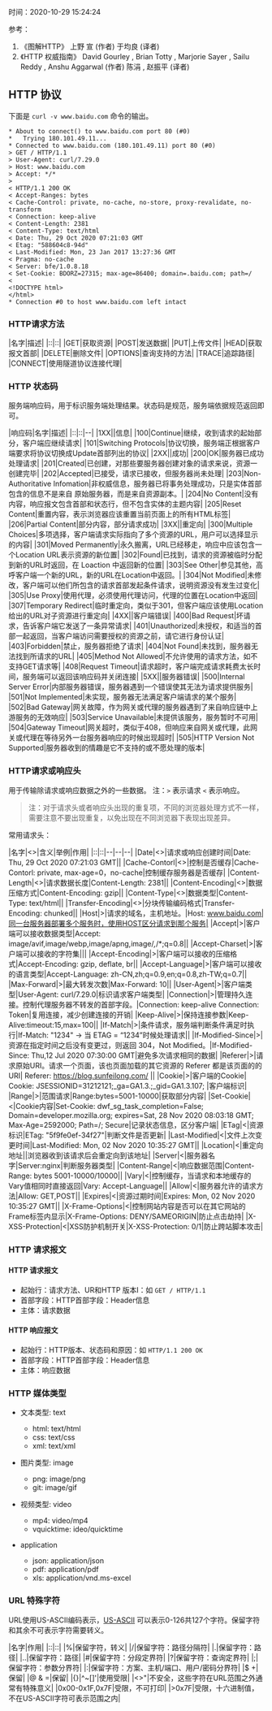 时间：2020-10-29 15:24:24

参考：

1. 《图解HTTP》 上野 宣 (作者) 于均良 (译者)
2. 《HTTP 权威指南》  David Gourley , Brian Totty , Marjorie Sayer , Sailu Reddy , Anshu Aggarwal (作者) 陈涓 , 赵振平 (译者)

## HTTP 协议

下面是 `curl -v www.baidu.com` 命令的输出。

```shell
* About to connect() to www.baidu.com port 80 (#0)
*   Trying 180.101.49.11...
* Connected to www.baidu.com (180.101.49.11) port 80 (#0)
> GET / HTTP/1.1
> User-Agent: curl/7.29.0
> Host: www.baidu.com
> Accept: */*
>
< HTTP/1.1 200 OK
< Accept-Ranges: bytes
< Cache-Control: private, no-cache, no-store, proxy-revalidate, no-transform
< Connection: keep-alive
< Content-Length: 2381
< Content-Type: text/html
< Date: Thu, 29 Oct 2020 07:21:03 GMT
< Etag: "588604c8-94d"
< Last-Modified: Mon, 23 Jan 2017 13:27:36 GMT
< Pragma: no-cache
< Server: bfe/1.0.8.18
< Set-Cookie: BDORZ=27315; max-age=86400; domain=.baidu.com; path=/
<
<!DOCTYPE html>
</html>
* Connection #0 to host www.baidu.com left intact
```

### HTTP请求方法

|名字|描述|
|::|::|
|GET|获取资源|
|POST|发送数据|
|PUT|上传文件|
|HEAD|获取报文首部|
|DELETE|删除文件|
|OPTIONS|查询支持的方法|
|TRACE|追踪路径|
|CONNECT|使用隧道协议连接代理|

### HTTP 状态码

服务端响应码，用于标识服务端处理结果。状态码是规范，服务端依据规范返回即可。

|响应码|名字|描述|
|::|::|--|
|1XX||信息|
|100|Continue|继续，收到请求的起始部分，客户端应继续请求|
|101|Switching  Protocols|协议切换，服务端正根据客户端要求将协议切换成Update首部列出的协议|
|2XX||成功|
|200|OK|服务器已成功处理请求|
|201|Created|已创建，对那些要服务器创建对象的请求来说，资源一创建完毕|
|202|Accepted|已接受，请求已接收，但服务器尚未处理|
|203|Non-Authoritative Infomation|非权威信息，服务器已将事务处理成功，只是实体首部包含的信息不是来自 原始服务器，而是来自资源副本。|
|204|No Content|没有内容，响应报文包含首部和状态行，但不包含实体的主题内容|
|205|Reset Content|重置内容，表示浏览器应该重置当前页面上的所有HTML标签|
|206|Partial Content|部分内容，部分请求成功|
|3XX||重定向|
|300|Multiple Choices|多项选择，客户端请求实际指向了多个资源的URL，用户可以选择显示的内容|
|301|Moved Permanently|永久搬离，URL已经移走，响应中应该包含一个Location URL表示资源的新位置|
|302|Found|已找到，请求的资源被临时分配到新的URL时返回，在 Loaction 中返回新的位置|
|303|See Other|参见其他，高呼客户端一个新的URL，新的URL在Location中返回。|
|304|Not Modified|未修改，客户端可以他们所包含的请求首部发起条件请求，说明资源没有发生过变化|
|305|Use Proxy|使用代理，必须使用代理访问，代理的位置在Location中返回|
|307|Temporary Redirect|临时重定向，类似于301，但客户端应该使用Location给出的URL对子资源进行重定向|
|4XX||客户端错误|
|400|Bad Request|坏请求，告诉客户端它发送了一条异常请求|
|401|Unauthorized|未授权，和适当的首部一起返回，当客户端访问需要授权的资源之前，请它进行身份认证|
|403|Forbidden|禁止，服务器拒绝了请求|
|404|Not Found|未找到，服务器无法找到所请求的URL|
|405|Method Not Allowed|不允许使用的请求方法，如不支持GET请求等|
|408|Request Timeout|请求超时，客户端完成请求耗费太长时间，服务端可以返回该响应码并关闭连接|
|5XX||服务器错误|
|500|Internal Server Error|内部服务器错误，服务器遇到一个错误使其无法为请求提供服务|
|501|Not Implemented|未实现，服务器无法满足客户端请求的某个服务|
|502|Bad Gateway|网关故障，作为网关或代理的服务器遇到了来自响应链中上游服务的无效响应|
|503|Service Unavailable|未提供该服务，服务暂时不可用|
|504|Gateway Timeout|网关超时，类似于408，但响应来自网关或代理，此网关或代理在等待另外一台服务器响应的时候出现超时|
|505|HTTP Version Not Supported|服务器收到的情趣是它不支持的或不愿处理的版本|

### HTTP请求或响应头

用于传输除请求或响应数据之外的一些数据。 注：`>` 表示请求 `<` 表示响应。

> 注：对于请求头或者响应头出现的重复项，不同的浏览器处理方式不一样，需要注意不要出现重复，以免出现在不同浏览器下表现出现差异。

常用请求头：

|名字|<>|含义|举例|作用|
|::|::|--|--|--|
|Date|<>|请求或响应创建时间|Date: Thu, 29 Oct 2020 07:21:03 GMT||
|Cache-Contorl|<>|控制是否缓存|Cache-Contorl: private, max-age=0，no-cache|控制缓存服务器是否缓存|
|Content-Length|<>|请求数据长度|Content-Length: 2381||
|Content-Encoding|<>|数据压缩方式|Content-Encoding: gzip||
|Content-Type|<>|数据类型|Content-Type: text/html||
|Transfer-Encoding|<>|分块传输编码格式|Transfer-Encoding: chunked||
|Host|>|请求的域名，主机地址。|Host: www.baidu.com|同一台服务器部署多个服务时，使用HOST区分请求到那个服务|
|Accept|>|客户端可以接收数据类型|Accept: image/avif,image/webp,image/apng,image/*,*/*;q=0.8||
|Accept-Charset|>|客户端可以接收的字符集|||
|Accept-Encoding|>|客户端可以接收的压缩格式|Accept-Encoding: gzip, deflate, br||
|Accept-Language|>|客户端可以接收的语言类型|Accept-Language: zh-CN,zh;q=0.9,en;q=0.8,zh-TW;q=0.7||
|Max-Forward|>|最大转发次数|Max-Forward: 10||
|User-Agent|>|客户端类型|User-Agent: curl/7.29.0|标识请求客户端类型|
|Connection|>|管理持久连接。控制代理服务器不转发的首部字段。|Connection: keep-alive  Connection: Token|复用连接，减少创建连接的开销|
|Keep-Alive|>|保持连接参数|Keep-Alive:timeout:15,max=100||
|If-Match|>|条件请求，服务端判断条件满足时执行|If-Match: "1234" -> 当 ETAG = “1234”时候处理请求||
|If-Modified-Since|>|资源在指定时间之后没有变更过，则返回 304，Not Modified。|If-Modified-Since: Thu,12 Jul 2020 07:30:00 GMT|避免多次请求相同的数据|
|Referer|>|请求原始URI。请求一个页面，该也页面加载的其它资源的 Referer 都是该页面的的URI| Referer: https://blog.sunfeilong.com/                        ||
|Cookie|>|客户端的Cookie| Cookie: JSESSIONID=31212121;_ga=GA1.3.;_gid=GA1.3.107;       |客户端标识|
|Range|>|范围请求|Range:bytes=5001-10000|获取部分内容|
|Set-Cookie|<|Cookie内容|Set-Cookie: dwf_sg_task_completion=False; Domain=developer.mozilla.org; expires=Sat, 28 Nov 2020 08:03:18 GMT; Max-Age=2592000; Path=/; Secure|记录状态信息，区分客户端|
|ETag|<|资源标识|ETag: "5f9fe0ef-34f27"|判断文件是否更新|
|Last-Modified|<|文件上次变更时间|Last-Modified: Mon, 02 Nov 2020 10:35:27 GMT||
|Location|<|重定向地址||浏览器收到该请求后会重定向到该地址|
|Server|<|服务器名字|Server:nginx|判断服务器类型|
|Content-Range|<|响应数据范围|Content-Range: bytes 5001-10000/10000||
|Vary|<|控制缓存，当请求和本地缓存的Vary值相同时直接返回|Vary: Accept-Language||
|Allow|<|服务器允许的请求方法|Allow: GET,POST||
|Expires|<|资源过期时间|Expires: Mon, 02 Nov 2020 10:35:27 GMT||
|X-Frame-Options|<|控制网站内容是否可以在其它网站的Frame标签内显示|X-Frame-Options: DENY/SAMEORIGIN|防止点击劫持|
|X-XSS-Protection|<|XSS防护机制开关|X-XSS-Protection: 0/1|防止跨站脚本攻击|

### HTTP 请求报文

#### HTTP 请求报文

* 起始行：请求方法、UR和HTTP 版本I：如 `GET / HTTP/1.1`
* 首部字段：HTTP首部字段：Header信息
* 主体：请求数据

#### HTTP 响应报文

* 起始行：HTTP版本、状态码和原因：如 `HTTP/1.1 200 OK`
* 首部字段：HTTP首部字段：Header信息
* 主体：响应数据

### HTTP 媒体类型

* 文本类型: text

    * html: text/html
    * css: text/css
    * xml: text/xml

* 图片类型: image

    * png: image/png
    * git: image/gif

* 视频类型: video

    * mp4: video/mp4
    * vquicktime: ideo/quicktime

* application

    * json: application/json
    * pdf: application/pdf
    * xls: application/vnd.ms-excel

### URL 特殊字符

URL使用US-ASCII编码表示，[US-ASCII](http://www.columbia.edu/kermit/ascii.html) 可以表示0-126共127个字符。保留字符和其余不可表示字符需要转义。

|名字|作用|
|::|::|
|%|保留字符，转义|
|/|保留字符：路径分隔符|
|.|保留字符：路径|
|..|保留字符：路径|
|#|保留字符：分段定界符|
|?|保留字符：查询定界符|
|;|保留字符：参数分界符|
|:|保留字符：方案、主机/端口、用户/密码分界符|
|$ +|保留|
|@ & =|保留|
|{}\|\^~[]'|使用受限|
|<>"|不安全，这些字符在URL范围之外通常有特殊意义|
|0x00-0x1F,0x7F|受限，不可打印|
|>0x7F|受限，十六进制值，不在US-ASCII字符可表示范围之内|